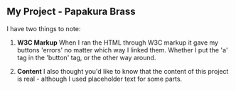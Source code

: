 ## My Project - Papakura Brass

I have two things to note:

1. **W3C Markup**
   When I ran the HTML through W3C markup it gave my buttons 'errors' no matter which way I linked them. Whether I put the 'a' tag in the 'button' tag, or the other way around.

2. **Content**
   I also thought you'd like to know that the content of this project is real - although I used placeholder text for some parts.
